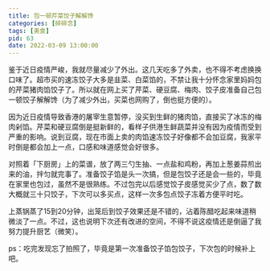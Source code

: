 ```yaml
---
title: 包一顿芹菜饺子解解馋
categories: [碎碎念]
tags: [美食]
pid: 63
date: 2022-03-09 13:00:00
---
```


鉴于近日疫情严峻，我就尽量减少了外出。这几天吃多了外卖，也不得不考虑换换口味了。超市买的速冻饺子大多是韭菜、白菜馅的，不禁让我十分怀念家里妈妈包的芹菜猪肉馅饺子了。所以就在网上买了芹菜、硬豆腐、梅肉、饺子皮准备自己包一顿饺子解解馋（为了减少外出，买菜也网购了，倒也挺方便的）。
<!-- more -->

因为近日疫情导致香港的屠宰生意暂停，没买到生鲜的猪肉馅，直接买了冰冻的梅肉剁馅。芹菜和硬豆腐倒是挺新鲜的，看样子供港生鲜蔬菜并没有因为疫情而受到严重的影响。说到豆腐，现在市面上卖的肉馅速冻饺子好像都不会加豆腐，我家平时倒是都会加上一点，口感和味道感觉会好很多。

对照着「下厨房」上的菜谱，放了两三勺生抽、一点盐和鸡粉，再加上葱姜蒜煎出来的油，拌匀就完事了。准备饺子馅是头一次搞，但是包饺子还是会一些的，毕竟在家里也包过，虽然不是很熟练。不过包完以后感觉饺子皮感觉买少了点，数了数大概就三十只饺子，下次可以多买点，这样一次多包点饺子冻着方便平时吃。

上蒸锅蒸了15到20分钟，出笼后到饺子效果还是不错的，沾着陈醋吃起来味道稍微淡了一点。不过，这也说明下次还有改进的空间，不得不说这疫情还是倒逼了我努力提升厨艺（微笑）。

ps：吃完发现忘了拍照了，毕竟是第一次准备饺子馅包饺子，下次包的时候补上吧。